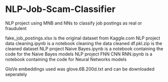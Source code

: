 # NLP-Job-Scam-Classifier
NLP project using MNB and NNs to classify job postings as real or fraudulent


fake_job_postings.xlsx is the original dataset from Kaggle.com
NLP project data cleaning.ipynb is a notebook cleaning the data
cleaned df.pkl.zip is the cleaned dataset
NLP project Naive Bayes.ipynb is a notebook containing the code for the Naive Bayes models
NLP project FNN CNN RNN.ipynb is a notebook containing the code for Neural Networks models

GloVe embeddings used was glove.6B.200d.txt and can be downloaded seperately
